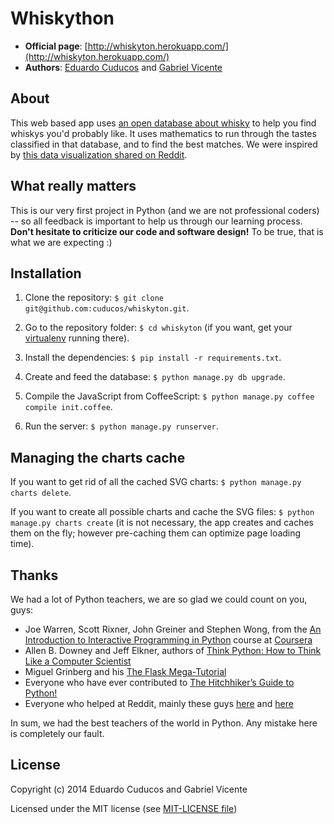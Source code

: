 Whiskython
==========

* **Official page**: [http://whiskyton.herokuapp.com/](http://whiskyton.herokuapp.com/)
* **Authors**: [Eduardo Cuducos](http://cuducos.me) and [Gabriel Vicente](http://about.me/gabrielvicente)

About
-----

This web based app uses [an open database about whisky](https://www.mathstat.strath.ac.uk/outreach/nessie/nessie_whisky.html) to help you find whiskys you'd probably like. It uses mathematics to run through the tastes classified in that database, and to find the best matches. We were inspired by [this data visualization shared on Reddit](http://www.reddit.com/r/dataisbeautiful/comments/1u747v/flavor_profiles_for_86_scotch_whiskies/).

What really matters
-------------------

This is our very first project in Python (and we are not professional coders) -- so all feedback is important to help us through our learning process. **Don't hesitate to criticize our code and software design!** To be true, that is what we are expecting :)

Installation
------------

1. Clone the repository: `$ git clone git@github.com:cuducos/whiskyton.git`.

2. Go to the repository folder: `$ cd whiskyton` (if you want, get your [virtualenv](https://pypi.python.org/pypi/virtualenv) running there).

4. Install the dependencies: `$ pip install -r requirements.txt`.

5. Create and feed the database: `$ python manage.py db upgrade`.

6. Compile the JavaScript from CoffeeScript: `$ python manage.py coffee compile init.coffee`.
   
6. Run the server: `$ python manage.py runserver`.

Managing the charts cache
-------------------------

If you want to get rid of all the cached SVG charts: `$ python manage.py charts delete`.

If you want to create all possible charts and cache the SVG files: `$ python manage.py charts create` (it is not necessary, the app creates and caches them on the fly; however pre-caching them can optimize page loading time).

Thanks
------

We had a lot of Python teachers, we are so glad we could count on you, guys:

* Joe Warren, Scott Rixner, John Greiner and Stephen Wong, from the [An Introduction to Interactive Programming in Python](https://www.coursera.org/course/interactivepython) course at [Coursera](https://www.coursera.org/)
* Allen B. Downey and Jeff Elkner, authors of [Think Python: How to Think Like a Computer Scientist](http://www.greenteapress.com/thinkpython/thinkpython.html)
* Miguel Grinberg and his [The Flask Mega-Tutorial](http://blog.miguelgrinberg.com/post/the-flask-mega-tutorial-part-i-hello-world)
* Everyone who have ever contributed to [The Hitchhiker’s Guide to Python!](http://docs.python-guide.org/en/latest/)
* Everyone who helped at Reddit, mainly these guys [here](http://www.reddit.com/r/webdev/comments/1uec51/a_dinosaur_wants_to_code/) and [here](http://www.reddit.com/r/Python/comments/1rnfle/setting_up_a_web_development_environment/)

In sum, we had the best teachers of the world in Python. Any mistake here is completely our fault.

License
-------
Copyright (c) 2014 Eduardo Cuducos and Gabriel Vicente

Licensed under the MIT license (see [MIT-LICENSE file](https://github.com/cuducos/whiskyton/raw/master/MIT-LICENSE))
